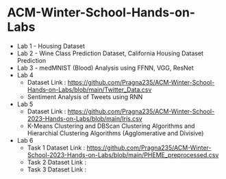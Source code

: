# ACM-Winter-School-Hands-on-Labs
* Lab 1 - Housing Dataset
* Lab 2 - Wine Class Prediction Dataset, California Housing Dataset Prediction
* Lab 3 - medMNIST (Blood) Analysis using FFNN, VGG, ResNet
* Lab 4
   * Dataset Link : https://github.com/Pragna235/ACM-Winter-School-Hands-on-Labs/blob/main/Twitter_Data.csv
   * Sentiment Analysis of Tweets using RNN
* Lab 5
  * Dataset Link : https://github.com/Pragna235/ACM-Winter-School-2023-Hands-on-Labs/blob/main/Iris.csv
  * K-Means Clustering and DBScan Clustering Algorithms and Hierarchial Clustering Algorithms (Agglomerative and Divisive)
* Lab 6
  * Task 1 Dataset Link : https://github.com/Pragna235/ACM-Winter-School-2023-Hands-on-Labs/blob/main/PHEME_preprocessed.csv
  * Task 2 Dataset Link :
  * Task 3 Dataset Link : 

